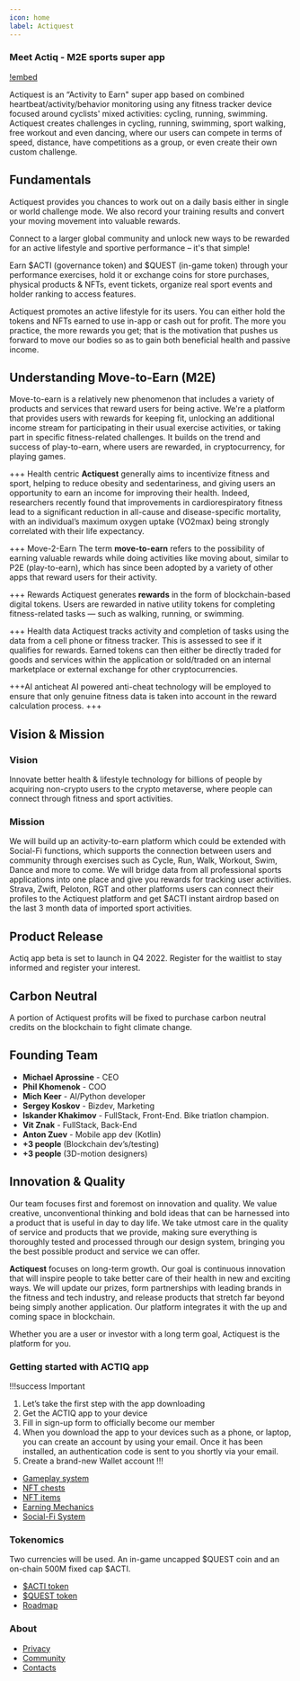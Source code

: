 ```yaml
---
icon: home
label: Actiquest
---
```

### Meet Actiq - M2E sports super app
[!embed](https://www.youtube.com/watch?v=41r9CwG8Pp14)

Actiquest is an “Activity to Earn" super app based on combined heartbeat/activity/behavior monitoring using any fitness tracker device focused around cyclists' mixed activities: cycling, running, swimming. Actiquest creates challenges in cycling, running, swimming, sport walking, free workout and even dancing, where our users can compete in terms of speed, distance, have competitions as a group, or even create their own custom challenge. 

## Fundamentals

Actiquest provides you chances to work out on a daily basis either in single or world challenge mode. We also record your training results and convert your moving movement into valuable rewards.

Connect to a larger global community and unlock new ways to be rewarded for an active lifestyle and sportive performance – it's that simple! 

Earn $ACTI (governance token) and $QUEST (in-game token) through your performance exercises, hold it or exchange coins for store purchases, physical products & NFTs, event tickets, organize real sport events and holder ranking to access features.

Actiquest promotes an active lifestyle for its users. You can either hold the tokens and NFTs earned to use in-app or cash out for profit. The more you practice, the more rewards you get; that is the motivation that pushes us forward to move our bodies so as to gain both beneficial health and passive income.

## Understanding Move-to-Earn (M2E)
Move-to-earn is a relatively new phenomenon that includes a variety of products and services that reward users for being active. We're a platform that provides users with rewards for keeping fit, unlocking an additional income stream for participating in their usual exercise activities, or taking part in specific fitness-related challenges. It builds on the trend and success of play-to-earn, where users are rewarded, in cryptocurrency, for playing games.

+++ Health centric
**Actiquest** generally aims to incentivize fitness and sport, helping to reduce obesity and sedentariness, and giving users an opportunity to earn an income for improving their health. Indeed, researchers recently found that improvements in cardiorespiratory fitness lead to a significant reduction in all-cause and disease-specific mortality, with an individual’s maximum oxygen uptake (VO2max) being strongly correlated with their life expectancy.

+++ Move-2-Earn
The term **move-to-earn** refers to the possibility of earning valuable rewards while doing activities like moving about, similar to P2E (play-to-earn), which has since been adopted by a variety of other apps that reward users for their activity. 

+++ Rewards
Actiquest generates **rewards** in the form of blockchain-based digital tokens. Users are rewarded in native utility tokens for completing fitness-related tasks — such as walking, running, or swimming.

+++ Health data
Actiquest tracks activity and completion of tasks using the data from a cell phone or fitness tracker. This is assessed to see if it qualifies for rewards. Earned tokens can then either be directly traded for goods and services within the application or sold/traded on an internal marketplace or external exchange for other cryptocurrencies.

+++AI anticheat
AI powered anti-cheat technology will be employed to ensure that only genuine fitness data is taken into account in the reward calculation process.
+++

## Vision & Mission

### Vision
Innovate better health & lifestyle technology for billions of people by acquiring non-crypto users to the crypto metaverse, where people can connect through fitness and sport activities.

### Mission
We will build up an activity-to-earn platform which could be extended with Social-Fi functions, which supports the connection between users and community through exercises such as Cycle, Run, Walk, Workout, Swim, Dance and more to come. We will bridge data from all professional sports applications into one place and give you rewards for tracking user activities. Strava, Zwift, Peloton, RGT and other platforms users can connect their profiles to the Actiquest platform and get $ACTI instant airdrop based on the last 3 month data of imported sport activities.

## Product Release
Actiq app beta is set to launch in Q4 2022. Register for the waitlist to stay informed and register your interest.

## Carbon Neutral
A portion of Actiquest profits will be fixed to purchase carbon neutral credits on the blockchain to fight climate change.

## Founding Team
* **Michael Aprossine** - CEO 
* **Phil Khomenok** - COO 
* **Mich Keer** - AI/Python developer
* **Sergey Koskov** - Bizdev, Marketing
* **Iskander Khakimov** - FullStack, Front-End. Bike triatlon champion.
* **Vit Znak** - FullStack, Back-End
* **Anton Zuev** - Mobile app dev (Kotlin)
* **+3 people** (Blockchain dev’s/testing)
* **+3 people** (3D-motion designers)

## Innovation & Quality
Our team focuses first and foremost on innovation and quality. We value creative, unconventional thinking and bold ideas that can be harnessed into a product that is useful in day to day life. We take utmost care in the quality of service and products that we provide, making sure everything is thoroughly tested and processed through our design system, bringing you the best possible product and service we can offer.

**Actiquest** focuses on long-term growth. Our goal is continuous innovation that will inspire people to take better care of their health in new and exciting ways. We will update our prizes, form partnerships with leading brands in the fitness and tech industry, and release products that stretch far beyond being simply another application. Our platform integrates it with the up and coming space in blockchain.

Whether you are a user or investor with a long term goal, Actiquest is the platform for you.

### Getting started with ACTIQ app

!!!success Important
1. Let’s take the first step with the app downloading
2. Get the ACTIQ app to your device
3. Fill in sign-up form to officially become our member
4. When you download the app to your devices such as a phone, or laptop, you can create an account by using your email. Once it has been installed, an authentication code is sent to you shortly via your email.
5. Create a brand-new Wallet account
!!!
* [Gameplay system](getting-started/gameplay.md)
* [NFT chests](getting-started/nftchests.md)
* [NFT items](getting-started/nftitems.md)
* [Earning Mechanics](getting-started/earningmech.md)
* [Social-Fi System](getting-started/socialfi.md)


### Tokenomics
Two currencies will be used. An in-game uncapped $QUEST coin and an on-chain 500M fixed cap $ACTI.
* [$ACTI token](tokenomics/actitoken.md)
* [$QUEST token](getting-started/questtoken.md)
* [Roadmap](getting-started/roadmap.md)

### About
* [Privacy](about/privacy.md)
* [Community](about/community.md)
* [Contacts](about/community.md) 



